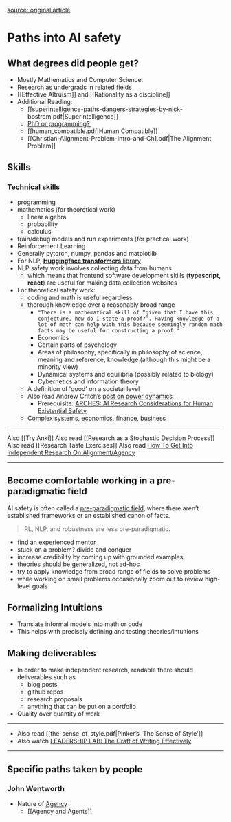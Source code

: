 [source: original article](https://www.lesswrong.com/posts/uKPtCoDesfawNfyJg/how-to-become-an-ai-safety-researcher) 
# Paths into AI safety
## What degrees did people get?
- Mostly Mathematics and Computer Science.
- Research as undergrads in related fields
- [[Effective Altruism]] and [[Rationality as a discipline]]
- Additional Reading:
	- [[superintelligence-paths-dangers-strategies-by-nick-bostrom.pdf|Superintelligence]]
	- [PhD or programming? ](https://80000hours.org/podcast/episodes/olsson-and-ziegler-ml-engineering-and-safety/) 
	- [[human_compatible.pdf|Human Compatible]]
	- [[Christian-Alignment-Problem-Intro-and-Ch1.pdf|The Alignment Problem]]
## Skills
### Technical skills
- programming
- mathematics (for theoretical work)
	- linear algebra
	- probability
	- calculus
- train/debug models and run experiments (for practical work)
- Reinforcement Learning
- Generally pytorch, numpy, pandas and matplotlib
- For NLP, [**Huggingface transformers** library](https://huggingface.co/docs/transformers/en/index)
- NLP safety work involves collecting data from humans
	- which means that frontend software development skills (**typescript, react**) are useful for making data collection websites
- For theoretical safety work:
	- coding and math is useful regardless
	- thorough knowledge over a reasonably broad range
		- ```"There is a mathematical skill of “given that I have this conjecture, how do I state a proof?”. Having knowledge of a lot of math can help with this because seemingly random math facts may be useful for constructing a proof."```
		- Economics
		- Certain parts of psychology
		- Areas of philosophy, specifically in philosophy of science, meaning and reference, knowledge (although this might be a minority view)
		- Dynamical systems and equilibria (possibly related to biology)
		- Cybernetics and information theory
	- A definition of 'good' on a societal level
	- Also read Andrew Critch’s [post on power dynamics](https://www.lesswrong.com/posts/WjsyEBHgSstgfXTvm/power-dynamics-as-a-blind-spot-or-blurry-spot-in-our)
		- Prerequisite: [ARCHES: AI Research Considerations for Human Existential Safety](http://acritch.com/arches/)
	- Complex systems, economics, finance, business
- - -
Also [[Try Anki]]
Also read [[Research as a Stochastic Decision Process]]
Also read [[Research Taste Exercises]]
Also read [How To Get Into Independent Research On Alignment/Agency](https://www.lesswrong.com/posts/P3Yt66Wh5g7SbkKuT/how-to-get-into-independent-research-on-alignment-agency)
- - -
## **Become comfortable working in a pre-paradigmatic field**
AI safety is often called a [pre-paradigmatic field](https://www.lesswrong.com/posts/P3Yt66Wh5g7SbkKuT/how-to-get-into-independent-research-on-alignment-agency#Preparadigmicity), where there aren’t established frameworks or an established canon of facts.
> RL, NLP, and robustness are less pre-paradigmatic.
- find an experienced mentor
- stuck on a problem? divide and conquer
- increase credibility by coming up with grounded examples
- theories should be generalized, not ad-hoc
- try to apply knowledge from broad range of fields to solve problems
- while working on small problems occasionally zoom out to review high-level goals
## Formalizing Intuitions
- Translate informal models into math or code
- This helps with precisely defining and testing theories/intuitions
## Making deliverables
- In order to make independent research, readable there should deliverables such as
	- blog posts
	- github repos
	- research proposals
	- anything that can be put on a portfolio
- Quality over quantity of work
- - - 
- Also read [[the_sense_of_style.pdf|Pinker’s 'The Sense of Style']]
- Also watch [LEADERSHIP LAB: The Craft of Writing Effectively ](https://www.youtube.com/@UChicagoSSD)
- - -
## Specific paths taken by people
### John Wentworth
- Nature of [Agency](https://plato.stanford.edu/entries/agency/)
	- [[Agency and Agents]]
